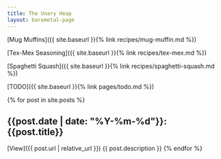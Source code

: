 ```yaml
---
title: The Unary Heap
layout: baremetal-page
---
```


[Mug Muffins]({{ site.baseurl }}{% link recipes/mug-muffin.md %})

[Tex-Mex Seasoning]({{ site.baseurl }}{% link recipes/tex-mex.md %})

[Spaghetti Squash]({{ site.baseurl }}{% link recipes/spaghetti-squash.md %})

[TODO]({{ site.baseurl }}{% link pages/todo.md %})

{% for post in site.posts %}
## {{post.date | date: "%Y-%m-%d"}}: {{post.title}}
[View]({{ post.url | relative_url }}) {{ post.description }}
{% endfor %}

